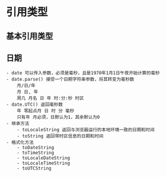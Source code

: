 # 引用类型
## 基本引用类型
## 日期
    - date 可以传入参数，必须是毫秒，且是1970年1月1日午夜开始计算的毫秒
    - date.parse() 接受一个日期字符串参数，将其转变为毫秒数
        月/日/年
        月 日, 年
        周几 月名 日 年 时:分:秒 时区
    - date.UTC() 返回毫秒数
        年 零起点月 日 时 分 毫秒
        只有年 月必须，日默认为1，其余默认为0
    - 继承方法
        - toLocaleString 返回与浏览器运行的本地环境一致的日期和时间
        - toString 返回带时区信息的日期和时间
    - 格式化方法
        - toDateString
        - toTimeString
        - toLocaleDateString
        - toLocaleTimeString
        - toUTCString